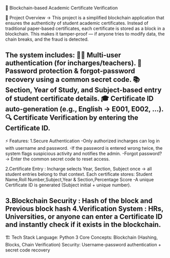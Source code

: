 🔗 Blockchain-based Academic Certificate Verification

📌 Project Overview
        -> This project is a simplified blockchain application that ensures the authenticity of student academic certificates. Instead of traditional paper-based certificates, each certificate is stored as a block in a blockchain. This makes it tamper-proof — if anyone tries to modify data, the chain breaks, and the fraud is detected.

The system includes:
👩‍🏫 Multi-user authentication (for incharges/teachers).
🔑 Password protection & forgot-password recovery using a common secret code.
📚 Section, Year of Study, and Subject-based entry of student certificate details.
🎓 Certificate ID auto-generation (e.g., English → E001, E002, …).
🔍 Certificate Verification by entering the Certificate ID.
------------------------------------------
⚡ Features:
1.Secure Authentication
-Only authorized incharges can log in with username and password.
-If the password is entered wrong twice, the system flags suspicious activity and notifies the admin.
-Forgot password? → Enter the common secret code to reset access.

2.Certificate Entry : Incharge selects Year, Section, Subject once → all student entries belong to that context.
Each certificate stores: Student Name,Roll Number,Subject,Year & Section,Percentage Score
-A unique Certificate ID is generated (Subject initial + unique number).

3.Blockchain Security : Hash of the block and Previous block hash
4.Verification System : HRs, Universities, or anyone can enter a Certificate ID and instantly check if it exists in the blockchain.
------------------------------------------

🏗️ Tech Stack
Language: Python 3
Core Concepts: Blockchain (Hashing, Blocks, Chain Verification)
Security: Username-password authentication + secret code recovery
